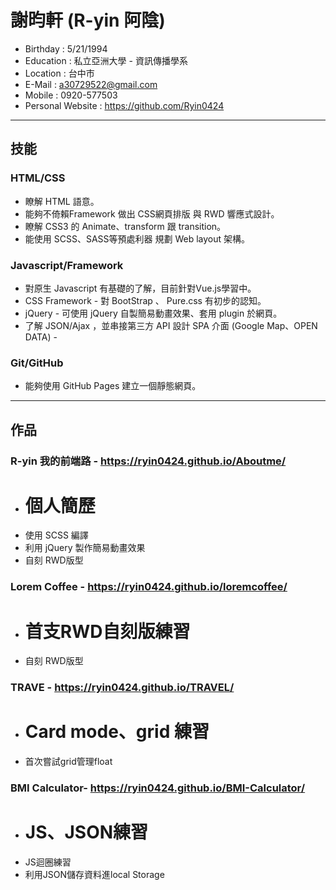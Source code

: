 # 謝昀軒 (R-yin 阿陰)

* Birthday : 5/21/1994
* Education : 私立亞洲大學 - 資訊傳播學系
* Location : 台中市
* E-Mail : a30729522@gmail.com
* Mobile : 0920-577503
* Personal Website : https://github.com/Ryin0424

***

## 技能

### HTML/CSS

* 瞭解 HTML 語意。
* 能夠不倚賴Framework 做出 CSS網頁排版 與 RWD 響應式設計。
* 瞭解 CSS3 的 Animate、transform 跟 transition。
* 能使用 SCSS、SASS等預處利器 規劃 Web layout 架構。

### Javascript/Framework

* 對原生 Javascript 有基礎的了解，目前針對Vue.js學習中。
* CSS Framework - 對 BootStrap 、 Pure.css 有初步的認知。
* jQuery - 可使用 jQuery 自製簡易動畫效果、套用 plugin 於網頁。
* 了解 JSON/Ajax ，並串接第三方 API 設計 SPA 介面 (Google Map、OPEN DATA) -

### Git/GitHub

* 能夠使用 GitHub Pages 建立一個靜態網頁。

***

## 作品

### R-yin 我的前端路 - https://ryin0424.github.io/Aboutme/
- # 個人簡歷
- 使用 SCSS 編譯
- 利用 jQuery 製作簡易動畫效果
- 自刻 RWD版型


### Lorem Coffee - https://ryin0424.github.io/loremcoffee/
- # 首支RWD自刻版練習
- 自刻 RWD版型


### TRAVE - https://ryin0424.github.io/TRAVEL/
- # Card mode、grid 練習
- 首次嘗試grid管理float


### BMI Calculator- https://ryin0424.github.io/BMI-Calculator/
- # JS、JSON練習
- JS迴圈練習
- 利用JSON儲存資料進local Storage

